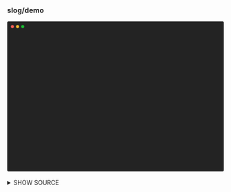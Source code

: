 ### slog/demo

![Animation](https://raw.githubusercontent.com/pterm/pterm/master/_examples/slog/demo/animation.svg)

<details>

<summary>SHOW SOURCE</summary>

```go
package main

import (
	"github.com/pterm/pterm"
	"log/slog"
)

func main() {
	handler := pterm.NewSlogHandler(&pterm.DefaultLogger)
	logger := slog.New(handler)

	logger.Debug("This is a debug message that won't show")
	pterm.DefaultLogger.Level = pterm.LogLevelDebug // Enable debug messages
	logger.Debug("This is a debug message", "changedLevel", true)
	logger.Info("This is an info message")
	logger.Warn("This is a warning message")
	logger.Error("This is an error message")
}

```

</details>

